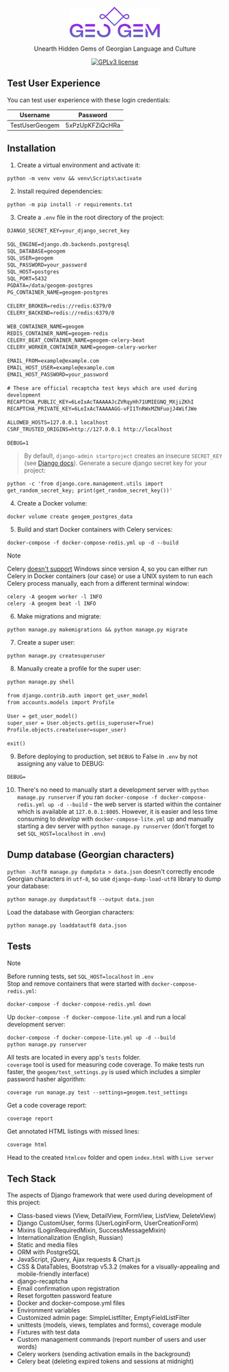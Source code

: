 <div align = "center">

<img src="./static/images/logo.png"></img>

<p>Unearth Hidden Gems of Georgian Language and Culture</p>

[![GPLv3 license](https://img.shields.io/badge/License-GPLv3-blue.svg)](https://www.gnu.org/licenses/gpl-3.0.en.html)

</div>


## Test User Experience
You can test user experience with these login credentials:

| Username | Password |
|----------|----------|
| TestUserGeogem | 5xPzUpKFZiQcHRa |


## Installation
1. Create a virtual environment and activate it:
```
python -m venv venv && venv\Scripts\activate
```
2. Install required dependencies:
```
python -m pip install -r requirements.txt
```
3. Create a `.env` file in the root directory of the project:
```
DJANGO_SECRET_KEY=your_django_secret_key

SQL_ENGINE=django.db.backends.postgresql
SQL_DATABASE=geogem
SQL_USER=geogem
SQL_PASSWORD=your_password
SQL_HOST=postgres
SQL_PORT=5432
PGDATA=/data/geogem-postgres
PG_CONTAINER_NAME=geogem-postgres

CELERY_BROKER=redis://redis:6379/0
CELERY_BACKEND=redis://redis:6379/0

WEB_CONTAINER_NAME=geogem
REDIS_CONTAINER_NAME=geogem-redis
CELERY_BEAT_CONTAINER_NAME=geogem-celery-beat
CELERY_WORKER_CONTAINER_NAME=geogem-celery-worker

EMAIL_FROM=example@example.com
EMAIL_HOST_USER=example@example.com
EMAIL_HOST_PASSWORD=your_password

# These are official recaptcha test keys which are used during development
RECAPTCHA_PUBLIC_KEY=6LeIxAcTAAAAAJcZVRqyHh71UMIEGNQ_MXjiZKhI
RECAPTCHA_PRIVATE_KEY=6LeIxAcTAAAAAGG-vFI1TnRWxMZNFuojJ4WifJWe

ALLOWED_HOSTS=127.0.0.1 localhost
CSRF_TRUSTED_ORIGINS=http://127.0.0.1 http://localhost

DEBUG=1
```
> By default, `django-admin startproject` creates an insecure `SECRET_KEY` (see [Django docs](https://docs.djangoproject.com/en/5.0/ref/checks/#:~:text=connections%20to%20HTTPS.-,security.W009,-%3A%20Your%20SECRET_KEY%20has)). Generate a secure django secret key for your project:
```
python -c 'from django.core.management.utils import get_random_secret_key; print(get_random_secret_key())'
```
4. Create a Docker volume:
```
docker volume create geogem_postgres_data
```
5. Build and start Docker containers with Celery services:
```
docker-compose -f docker-compose-redis.yml up -d --build
```
> [!NOTE]  
> Celery [doesn't support](https://docs.celeryq.dev/en/stable/faq.html#does-celery-support-windows) Windows since version 4, so you can either run Celery in Docker containers (our case) or use a UNIX system to run each Celery process manually, each from a different terminal window:
```
celery -A geogem worker -l INFO
celery -A geogem beat -l INFO
```
6. Make migrations and migrate:
```
python manage.py makemigrations && python manage.py migrate
```
7. Create a super user:
```
python manage.py createsuperuser
```
8. Manually create a profile for the super user:
```
python manage.py shell

from django.contrib.auth import get_user_model
from accounts.models import Profile

User = get_user_model()
super_user = User.objects.get(is_superuser=True)
Profile.objects.create(user=super_user)

exit()
```
9. Before deploying to production, set `DEBUG` to False in `.env` by not assigning any value to DEBUG:
```
DEBUG=
```
10. There's no need to manually start a development server with `python manage.py runserver` if you ran `docker-compose -f docker-compose-redis.yml up -d --build` - the web server is started within the container which is available at `127.0.0.1:8005`. However, it is easier and less time consuming to *develop* with `docker-compose-lite.yml` up and manually starting a dev server with `python manage.py runserver` (don't forget to set `SQL_HOST=localhost` in `.env`)


## Dump database (Georgian characters)
`python -Xutf8 manage.py dumpdata > data.json` doesn't correctly encode Georgian characters in `utf-8`, so use `django-dump-load-utf8` library to dump your database:
```
python manage.py dumpdatautf8 --output data.json
```
Load the database with Georgian characters:
```
python manage.py loaddatautf8 data.json
```


## Tests
> [!NOTE] 
> Before running tests, set `SQL_HOST=localhost` in `.env`<br>
> Stop and remove containers that were started with `docker-compose-redis.yml`:
```
docker-compose -f docker-compose-redis.yml down
```
Up `docker-compose -f docker-compose-lite.yml` and run a local development server:
```
docker-compose -f docker-compose-lite.yml up -d --build
python manage.py runserver
```

All tests are located in every app's `tests` folder.
<br>
`coverage` tool is used for measuring code coverage. To make tests run faster, the `geogem/test_settings.py` is used which includes a simpler password hasher algorithm:
```
coverage run manage.py test --settings=geogem.test_settings
```
Get a code coverage report:
```
coverage report
```
Get annotated HTML listings with missed lines:
```
coverage html
```
Head to the created `htmlcov` folder and open `index.html` with `Live server`


## Tech Stack
The aspects of Django framework that were used during development of this project:
- Class-based views (View, DetailView, FormView, ListView, DeleteView)
- Django CustomUser, forms (UserLoginForm, UserCreationForm)
- Mixins (LoginRequiredMixin, SuccessMessageMixin)
- Internationalization (English, Russian)
- Static and media files
- ORM with PostgreSQL
- JavaScript, jQuery, Ajax requests & Chart.js
- CSS & DataTables, Bootstrap v5.3.2 (makes for a visually-appealing and mobile-friendly interface)
- django-recaptcha
- Email confirmation upon registration
- Reset forgotten password feature
- Docker and docker-compose.yml files
- Environment variables
- Customized admin page: SimpleListfilter, EmptyFieldListFilter
- unittests (models, views, templates and forms), coverage module
- Fixtures with test data
- Custom management commands (report number of users and user words)
- Celery workers (sending activation emails in the background)
- Celery beat (deleting expired tokens and sessions at midnight)